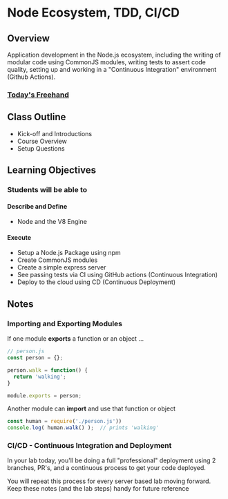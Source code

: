# Node Ecosystem, TDD, CI/CD

## Overview

Application development in the Node.js ecosystem, including the writing of modular code using CommonJS modules, writing tests to assert code quality, setting up and working in a "Continuous Integration"  environment (Github Actions).

### [Today's Freehand](https://projects.invisionapp.com/freehand/document/7UcTxe6vg)

## Class Outline

- Kick-off and Introductions
- Course Overview
- Setup Questions

## Learning Objectives

### Students will be able to

#### Describe and Define

- Node and the V8 Engine

#### Execute

- Setup a Node.js Package using npm
- Create CommonJS modules
- Create a simple express server
- See passing tests via CI using GitHub actions (Continuous Integration)
- Deploy to the cloud using CD (Continuous Deployment)

## Notes

### Importing and Exporting Modules

If one module **exports** a function or an object ...

```javascript
// person.js
const person = {};

person.walk = function() {
  return 'walking';
}

module.exports = person;
```

Another module can **import** and use that function or object

```javascript
const human = require('./person.js'))
console.log( human.walk() );  // prints 'walking'
```

### CI/CD - Continuous Integration and Deployment

In your lab today, you'll be doing a full "professional" deployment using 2 branches, PR's, and a continuous process to get your code deployed.

You will repeat this process for every server based lab moving forward. Keep these notes (and the lab steps) handy for future reference
